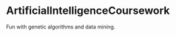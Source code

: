 ArtificialIntelligenceCoursework
================================

Fun with genetic algorithms and data mining.
